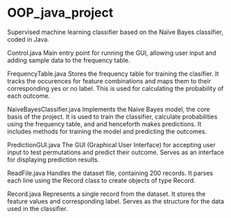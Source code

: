 # OOP_java_project
Supervised machine learning classifier based on the Naïve Bayes classifier, coded in Java.

Control.java
Main entry point for running the GUI, allowing user input and adding sample data to the frequency table.

FrequencyTable.java
Stores the frequency table for training the clasifier. It tracks the occurences for feature combinations and maps them to their corresponding yes or no label. This is used for calculating the probability of each outcome.

NaiveBayesClassifier.java
Implements the Naive Bayes model, the core basis of the project. It is used to train the classifier, calculate probabilities using the frequency table, and and henceforth makes predictions. It includes methods for training the model and predicting the outcomes.

PredictionGUI.java
The GUI (Graphical User Interface) for accepting user input to test permutations and predict their outcome. Serves as an interface for displaying prediction results.

ReadFile.java
Handles the dataset file, containing 200 records. It parses each line using the Record class to create objects of type Record.

Record.java
Represents a single record from the dataset. It stores the feature values and corresponding label. Serves as the structure for the data used in the classifier.
